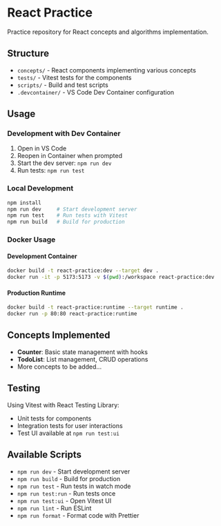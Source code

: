 # React Practice

Practice repository for React concepts and algorithms implementation.

## Structure

- `concepts/` - React components implementing various concepts
- `tests/` - Vitest tests for the components
- `scripts/` - Build and test scripts
- `.devcontainer/` - VS Code Dev Container configuration

## Usage

### Development with Dev Container

1. Open in VS Code
2. Reopen in Container when prompted
3. Start the dev server: `npm run dev`
4. Run tests: `npm run test`

### Local Development

```bash
npm install
npm run dev     # Start development server
npm run test    # Run tests with Vitest
npm run build   # Build for production
```

### Docker Usage

#### Development Container
```bash
docker build -t react-practice:dev --target dev .
docker run -it -p 5173:5173 -v $(pwd):/workspace react-practice:dev
```

#### Production Runtime
```bash
docker build -t react-practice:runtime --target runtime .
docker run -p 80:80 react-practice:runtime
```

## Concepts Implemented

- **Counter**: Basic state management with hooks
- **TodoList**: List management, CRUD operations
- More concepts to be added...

## Testing

Using Vitest with React Testing Library:
- Unit tests for components
- Integration tests for user interactions
- Test UI available at `npm run test:ui`

## Available Scripts

- `npm run dev` - Start development server
- `npm run build` - Build for production
- `npm run test` - Run tests in watch mode
- `npm run test:run` - Run tests once
- `npm run test:ui` - Open Vitest UI
- `npm run lint` - Run ESLint
- `npm run format` - Format code with Prettier